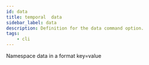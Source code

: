 ```yaml
---
id: data
title: temporal  data
sidebar_label: data
description: Definition for the data command option.
tags:
	- cli
---
```

Namespace data in a format key=value
